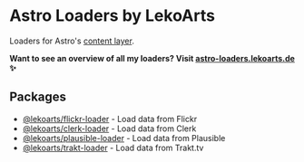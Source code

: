 # Astro Loaders by LekoArts

Loaders for Astro's [content layer](https://docs.astro.build/en/guides/content-collections/).

**Want to see an overview of all my loaders? Visit [astro-loaders.lekoarts.de](https://astro-loaders.lekoarts.de) ✨**

## Packages

- [@lekoarts/flickr-loader](./packages/flickr/) - Load data from Flickr
- [@lekoarts/clerk-loader](./packages/clerk/) - Load data from Clerk
- [@lekoarts/plausible-loader](./packages/plausible/) - Load data from Plausible
- [@lekoarts/trakt-loader](./packages/trakt/) - Load data from Trakt.tv
